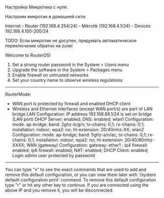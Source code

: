 Настройка Микротика с нуля:

Настроим микротик в домашней сети:

Internet - Router (192.168.4.254/24) - Mikrotik (192.168.4.1/24) - Devices 192.168.4.100-200/24

TODO: Если микротик не досупен, придумать автоматическое переключение обратно на zuxel

Welcome to RouterOS!
   1) Set a strong router password in the System > Users menu
   2) Upgrade the software in the System > Packages menu
   3) Enable firewall on untrusted networks
   4) Set your country name to observe wireless regulations
-----------------------------------------------------------------------------
RouterMode:
 * WAN port is protected by firewall and enabled DHCP client
 * Wireless and Ethernet interfaces (except WAN port/s)
   are part of LAN bridge
LAN Configuration:
    IP address 192.168.88.1/24 is set on bridge (LAN port)
    DHCP Server: enabled;
    DNS: enabled;
wlan1 Configuration:
    mode:                ap-bridge;
    band:                2ghz-b/g/n;
    tx-chains:           0;1;
    rx-chains:           0;1;
    installation:        indoor;
    wpa2:      no;
    ht-extension:        20/40mhz-XX;
wlan2 Configuration:
    mode:                ap-bridge;
    band:                5ghz-a/n/ac;
    tx-chains:           0;1;
    rx-chains:           0;1;
    installation:        indoor;
    wpa2:      no;
    ht-extension:        20/40/80mhz-XXXX;
WAN (gateway) Configuration:
    gateway:  ether1 ;
    ip4 firewall:  enabled;
    ip6 firewall:  enabled;
    NAT:   enabled;
    DHCP Client: enabled;
Login
    admin user protected by password

-------------------------------------------------------------------------------
You can type "v" to see the exact commands that are used to add and remove
this default configuration, or you can view them later with
'/system default-configuration print' command.
To remove this default configuration type "r" or hit any other key to continue.
If you are connected using the above IP and you remove it, you will be disconnected.
